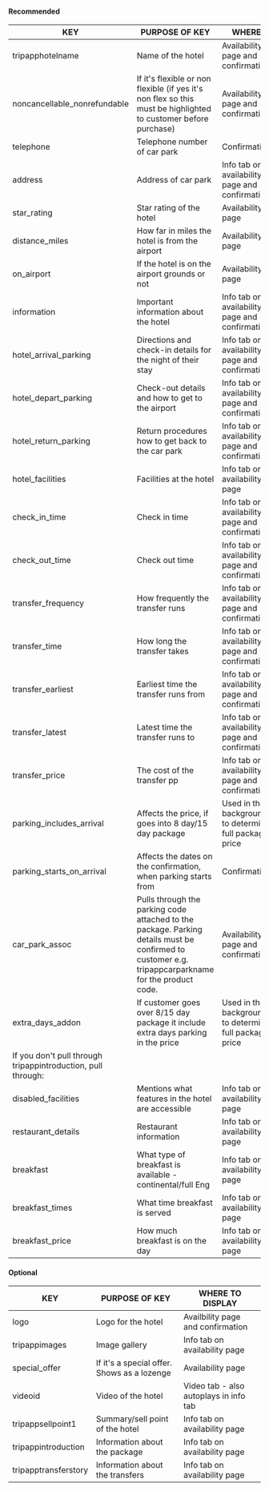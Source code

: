 #### Recommended

| KEY                                                          | PURPOSE OF KEY                                                                                                                                          | WHERE                                                  |
|--------------------------------------------------------------|---------------------------------------------------------------------------------------------------------------------------------------------------------|--------------------------------------------------------|
| tripapphotelname                                             | Name of the hotel                                                                                                                                       | Availability page and confirmation                     |
| noncancellable\_nonrefundable                                | If it's flexible or non flexible \(if yes it's non flex so this must be highlighted to customer before purchase\)                                       | Availability page and confirmation                     |
| telephone                                                    | Telephone number of car park                                                                                                                            | Confirmation                                           |
| address                                                      | Address of car park                                                                                                                                     | Info tab on availability page and confirmation         |
| star\_rating                                                 | Star rating of the hotel                                                                                                                                | Availability page                                      |
| distance\_miles                                              | How far in miles the hotel is from the airport                                                                                                          | Availability page                                      |
| on\_airport                                                  | If the hotel is on the airport grounds or not                                                                                                           | Availability page                                      |
| information                                                  | Important information about the hotel                                                                                                                   | Info tab on availability page and confirmation         |
| hotel\_arrival\_parking                                      | Directions and check\-in details for the night of their stay                                                                                            | Info tab on availability page and confirmation         |
| hotel\_depart\_parking                                       | Check\-out details and how to get to the airport                                                                                                        | Info tab on availability page and confirmation         |
| hotel\_return\_parking                                       | Return procedures how to get back to the car park                                                                                                       | Info tab on availability page and confirmation         |
| hotel\_facilities                                            | Facilities at the hotel                                                                                                                                 | Info tab on availability page                          |
| check\_in\_time                                              | Check in time                                                                                                                                           | Info tab on availability page and confirmation         |
| check\_out\_time                                             | Check out time                                                                                                                                          | Info tab on availability page and confirmation         |
| transfer\_frequency                                          | How frequently the transfer runs                                                                                                                        | Info tab on availability page and confirmation         |
| transfer\_time                                               | How long the transfer takes                                                                                                                             | Info tab on availability page and confirmation         |
| transfer\_earliest                                           | Earliest time the transfer runs from                                                                                                                    | Info tab on availability page and confirmation         |
| transfer\_latest                                             | Latest time the transfer runs to                                                                                                                        | Info tab on availability page and confirmation         |
| transfer\_price                                              | The cost of the transfer pp                                                                                                                             | Info tab on availability page and confirmation         |
| parking\_includes\_arrival                                   | Affects the price, if goes into 8 day/15 day package                                                                                                    | Used in the background to determine full package price |
| parking\_starts\_on\_arrival                                 | Affects the dates on the confirmation, when parking starts from                                                                                         | Confirmation                                           |
| car\_park\_assoc                                             | Pulls through the parking code attached to the package\. Parking details must be confirmed to customer e\.g\. tripappcarparkname for the product code\. | Availability page and confirmation                     |
| extra\_days\_addon                                           | If customer goes over 8/15 day package it include extra days parking in the price                                                                       | Used in the background to determine full package price |
| If you don't pull through tripappintroduction, pull through: |                                                                                                                                                         |                                                        |
| disabled\_facilities                                         | Mentions what features in the hotel are accessible                                                                                                      | Info tab on availability page                          |
| restaurant\_details                                          | Restaurant information                                                                                                                                  | Info tab on availability page                          |
| breakfast                                                    | What type of breakfast is available \- continental/full Eng                                                                                             | Info tab on availability page                          |
| breakfast\_times                                             | What time breakfast is served                                                                                                                           | Info tab on availability page                          |
| breakfast\_price                                             | How much breakfast is on the day                                                                                                                        | Info tab on availability page                          |


#### Optional

| KEY                  | PURPOSE OF KEY                               | WHERE TO DISPLAY                        |
|----------------------|----------------------------------------------|-----------------------------------------|
| logo                 | Logo for the hotel                           | Availbility page and confirmation       |
| tripappimages        | Image gallery                                | Info tab on availability page           |
| special\_offer       | If it's a special offer\. Shows as a lozenge | Availability page                       |
| videoid              | Video of the hotel                           | Video tab \- also autoplays in info tab |
| tripappsellpoint1    | Summary/sell point of the hotel              | Info tab on availability page           |
| tripappintroduction  | Information about the package                | Info tab on availability page           |
| tripapptransferstory | Information about the transfers              | Info tab on availability page           |


